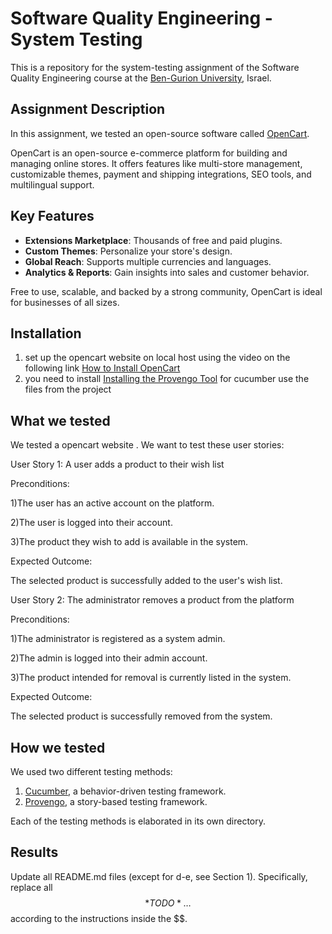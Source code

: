 # Software Quality Engineering - System Testing
This is a repository for the system-testing assignment of the Software Quality Engineering course at the [Ben-Gurion University](https://in.bgu.ac.il/), Israel.

## Assignment Description
In this assignment, we tested an open-source software called [OpenCart](https://www.opencart.com/index.php?route=common/home).

OpenCart is an open-source e-commerce platform for building and managing online stores. It offers features like multi-store management, customizable themes, payment and shipping integrations, SEO tools, and multilingual support. 

## Key Features
- **Extensions Marketplace**: Thousands of free and paid plugins.
- **Custom Themes**: Personalize your store's design.
- **Global Reach**: Supports multiple currencies and languages.
- **Analytics & Reports**: Gain insights into sales and customer behavior.

Free to use, scalable, and backed by a strong community, OpenCart is ideal for businesses of all sizes.

## Installation
1) set up the opencart website on local host using the video on the following link  [How to Install OpenCart](https://www.youtube.com/watch?v=GftTTFm58d8) 
2) you need to install [Installing the Provengo Tool](https://docs.provengo.tech/ProvengoCli/0.9.5/installation.html) for cucumber  use the files from the project

## What we tested
We tested a opencart website . We want to test these user stories:

User Story 1: A user adds a product to their wish list

Preconditions:

1)The user has an active account on the platform.

2)The user is logged into their account.

3)The product they wish to add is available in the system.

Expected Outcome:

The selected product is successfully added to the user's wish list.

User Story 2: The administrator removes a product from the platform

Preconditions:

1)The administrator is registered as a system admin.

2)The admin is logged into their admin account.

3)The product intended for removal is currently listed in the system.

Expected Outcome:

The selected product is successfully removed from the system.
## How we tested
We used two different testing methods:
1. [Cucumber](https://cucumber.io/), a behavior-driven testing framework.
2. [Provengo](https://provengo.tech/), a story-based testing framework.

Each of the testing methods is elaborated in its own directory. 

## Results
Update all README.md files (except for d-e, see Section 1). Specifically, replace all $$*TODO*…$$ according to the instructions inside the $$.

